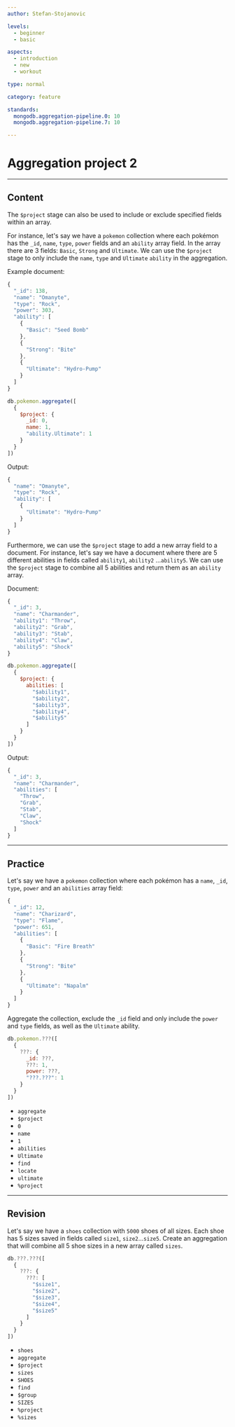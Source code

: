 ```yaml
---
author: Stefan-Stojanovic

levels:
  - beginner
  - basic

aspects:
  - introduction
  - new
  - workout

type: normal

category: feature

standards:
  mongodb.aggregation-pipeline.0: 10
  mongodb.aggregation-pipeline.7: 10

---
```

# Aggregation project 2
---
## Content

The `$project` stage can also be used to include or exclude specified fields within an array.

For instance, let's say we have a `pokemon` collection where each pokémon has the `_id`, `name`, `type`, `power` fields and an `ability` array field. In the array there are 3 fields: `Basic`, `Strong` and `Ultimate`. We can use the `$project` stage to only include the `name`, `type` and `Ultimate` `ability` in the aggregation.

Example document:
```javascript
{
  "_id": 138,
  "name": "Omanyte",
  "type": "Rock",
  "power": 303,
  "ability": [
    {
      "Basic": "Seed Bomb"
    },
    {
      "Strong": "Bite"
    },
    {
      "Ultimate": "Hydro-Pump"
    }
  ]
}
```
```javascript
db.pokemon.aggregate([
  {
    $project: {
      _id: 0,
      name: 1,
      "ability.Ultimate": 1
    }
  }
])
```
Output:
```javascript
{
  "name": "Omanyte",
  "type": "Rock",
  "ability": [
    {
      "Ultimate": "Hydro-Pump"
    }
  ]
}
```

Furthermore, we can use the `$project` stage to add a new array field to a document. For instance, let's say we have a document where there are 5 different abilities in fields called `ability1`, `ability2` ...`ability5`. We can use the `$project` stage to combine all 5 abilities and return them as an `ability` array.

Document:
```javascript
{
  "_id": 3,
  "name": "Charmander",
  "ability1": "Throw",
  "ability2": "Grab",
  "ability3": "Stab",
  "ability4": "Claw",
  "ability5": "Shock"
}
```
```javascript
db.pokemon.aggregate([
  {
    $project: {
      abilities: [
        "$ability1",
        "$ability2",
        "$ability3",
        "$ability4",
        "$ability5"
      ]
    }
  }
])
```
Output:
```javascript
{
  "_id": 3,
  "name": "Charmander",
  "abilities": [
    "Throw",
    "Grab",
    "Stab",
    "Claw",
    "Shock"
  ]
}
```
---
## Practice

Let's say we have a `pokemon` collection where each pokémon has a `name`, `_id`, `type`, `power` and an `abilities` array field:

```javascript
{
  "_id": 12,
  "name": "Charizard",
  "type": "Flame",
  "power": 651,
  "abilities": [
    {
      "Basic": "Fire Breath"
    },
    {
      "Strong": "Bite"
    },
    {
      "Ultimate": "Napalm"
    }
  ]
}
```

Aggregate the collection, exclude the `_id` field and only include the `power` and `type` fields, as well as the `Ultimate` ability.

```js
db.pokemon.???([
  {
    ???: {
      _id: ???,
      ???: 1,
      power: ???,
      "???.???": 1
    }
  }
])
```

* `aggregate`
* `$project`
* `0`
* `name`
* `1`
* `abilities`
* `Ultimate`
* `find`
* `locate`
* `ultimate`
* `%project`

---
## Revision

Let's say we have a `shoes` collection with `5000` shoes of all sizes. Each shoe has 5 sizes saved in fields called `size1`, `size2`...`size5`. Create an aggregation that will combine all 5 shoe sizes in a new array called `sizes`.

```javascript
db.???.???([
  {
    ???: {
      ???: [
        "$size1",
        "$size2",
        "$size3",
        "$size4",
        "$size5"
      ]
    }
  }
])
```

* `shoes`
* `aggregate`
* `$project`
* `sizes`
* `SHOES`
* `find`
* `$group`
* `SIZES`
* `%project`
* `%sizes`
